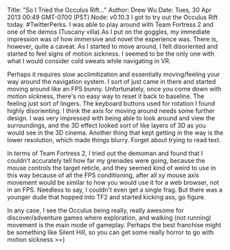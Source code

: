 Title: "So I Tried the Occulus Rift..."
Author: Drew Wu
Date: Tues, 30 Apr 2013 00:49 GMT-0700 (PST)
Node: v0.10.3
I got to try out the Occulus Rift today. #TwitterPerks. I was able to play around with Team Fortress 2 and one of the demos (Tuscany villa).As I put on the goggles, my immediate impression was of how immersive and novel the experience was. There is, however, quite a caveat. As I started to move around, I felt disoriented and started to feel signs of motion sickness. I seemed to be the only one with 
what I would consider cold sweats while navigating in VR.

Perhaps it requires slow acclimitization and essentially moving/feeling your way around the navigation system. I sort of just came in there and started moving around like an FPS bunny. Unfortunately, once you come down with motion sickness, there's no easy way to reset it back to baseline. The feeling just sort of lingers. The keyboard buttons used for rotation I found highly disorienting. I think the axis for moving around needs some further design. I was very impressed with being able to look around and view the surroundings, and the 3D effect looked sort of like layers of 3D as you would see in the 3D cinema. Another thing that kept getting in the way is the lower resolution, which made things blurry. Forget about trying to read text.

In terms of Team Fortress 2, I tried out the demoman and found that I couldn't accurately tell how far my grenades were going, because the mouse controls the target reticle, and they seemed kind of weird to use in this way because of all the FPS conditioning, after all xy mouse axis movement would be similar to how you would use it for a web browser, not in an FPS. Needless to say, I couldn't even get a single frag. But
there was a younger dude that hopped into TF2 and started kicking ass, go figure.

In any case, I see the Occulus being really, really awesome for discover/adventure games where exploration, and walking (not running) movement is the main mode of gameplay. Perhaps the best franchise might be something like Silent Hill, so you can get some really horror to go with motion sickness >=)
